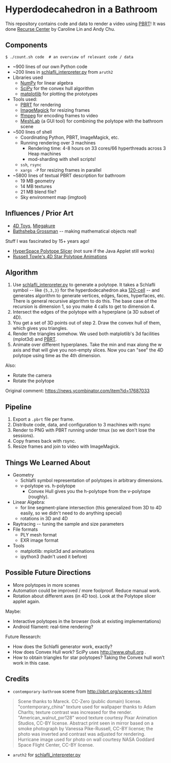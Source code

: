 Hyperdodecahedron in a Bathroom
===============================

This repository contains code and data to render a video using [PBRT][]!  It
was done [Recurse Center][] by Caroline Lin and Andy Chu.

[PBRT]: http://www.pbrt.org/
[Recurse Center]: https://recurse.com

<!-- TODO: screenshot of video -->

Components
----------

    $ ./count.sh code  # an overview of relevant code / data

- ~900 lines of our own Python code
- ~200 lines in [schlafli_interpreter.py][] from `aruth2`
- Libraries used
  - [NumPy][] for linear algebra
  - [SciPy][] for the convex hull algorithm
  - [matplotlib][] for plotting the prototypes
- Tools used:
  - [PBRT][] for rendering
  - [ImageMagick][] for resizing frames
  - [ffmpeg][] for encoding frames to video
  - [MeshLab][] (a GUI tool) for combining the polytope with the bathroom scene
- ~500 lines of shell
  - Coordinating Python, PBRT, ImageMagick, etc.
  - Running rendering over 3 machines
    - Rendering time: 4-8 hours on 33 cores/66 hyperthreads across 3 Heap
      machines
    - mod-sharding with shell scripts!
  - `ssh`, `rsync`
  - `xargs -P` for resizing frames in parallel
- ~5800 lines of textual PBRT description for bathroom
  - 19 MB geometry
  - 14 MB textures
  - 21 MB blend file?
  - Sky environment map (imgtool)

[schlafli_interpreter.py]: https://github.com/aruth2/schlafli/blob/master/schlafli_interpreter.py

[NumPy]: http://www.numpy.org/
[SciPy]: https://www.scipy.org/
[matplotlib]: https://matplotlib.org/

[ImageMagick]: https://www.imagemagick.org/script/index.php
[ffmpeg]: https://www.ffmpeg.org/
[MeshLab]: http://www.meshlab.net/

Influences / Prior Art
----------------------

- [4D Toys](http://4dtoys.com/), [Miegakure](http://miegakure.com/)
- [Bathsheba Grossman](https://bathsheba.com/sculpt/) -- making mathematical
  objects real!

Stuff I was fascinated by 15+ years ago!

- [HyperSpace Polytope Slicer](http://dogfeathers.com/java/hyperslice.html)
  (not sure if the Java Applet still works)
- [Russell Towle's 4D Star Polytope Animations](http://dogfeathers.com/towle/star.html)

Algorithm
---------

1. Use [schlafli_interpreter.py][] to generate a polytope.  It takes a
   Schlafli symbol -- like `{5,3,3}` for the hyperdodecahedron aka
   [120-cell][] -- and generates algorithm to generate vertices, edges, faces,
   hyperfaces, etc.  There is general recursive algorithm to do this.  The
   base case of the recursion is dimension 1, so you make 4 calls to get to
   dimension 4.
2. Intersect the edges of the polytope with a hyperplane (a 3D subset of 4D).
3. You get a set of 3D points out of step 2. Draw the convex hull of them,
   which gives you triangles.
4. Render the triangles somehow.  We used both matplotlib's 3d facilities
   (mplot3d) and [PBRT][].
5. Animate over different hyperplanes. Take the min and max along the w axis
   and that will give you non-empty slices. Now you can "see" the 4D polytope
   using time as the 4th dimension.

Also:

- Rotate the camera
- Rotate the polytope

[120-cell]: https://bathsheba.com/sculpt/

[schlafli]: https://github.com/aruth2/schlafli

Original comment: https://news.ycombinator.com/item?id=17687033

Pipeline
--------

1. Export a `.pbrt` file per frame.
2. Distribute code, data, and configuration to 3 machines with rsync
3. Render to PNG with PBRT running under tmux (so we don't lose the sessions).
4. Copy frames back with rsync.
5. Resize frames and join to video with ImageMagick.

Things We Learned About
-----------------------

- Geometry
  - Schlafli symbol representation of polytopes in arbitrary dimensions.
  - v-polytope vs. h-polytope 
    - Convex Hull gives you the h-polytope from the v-polytope (roughly).
- Linear Algebra:
  - for line segment-plane intersection (this generalized from 3D to 4D
    easily, so we didn't need to do anything special)
  - rotations in 3D and 4D
- Raytracing -- tuning the sample and size parameters
- File formats
  - PLY mesh format
  - EXR image format
- Tools
  - matplotlib: mplot3d and animations
  - ipython3 (hadn't used it before)

Possible Future Directions
--------------------------

- More polytopes in more scenes
- Automation could be improved / more foolproof.  Reduce manual work.
- Rotation about different axes (in 4D too).  Look at the Polytope slicer
  applet again.

Maybe:

- Interactive polytopes in the browser (look at existing implementations)
- Android filament: real-time rendering?

Future Research:

- How does the Schlafli generator work, exactly?
- How does Convex Hull work?  SciPy uses http://www.qhull.org .
- How to obtain triangles for star polytopes?  Taking the Convex hull won't
  work in this case.

Credits
-------

- `contemporary-bathroom` scene from http://pbrt.org/scenes-v3.html

> Scene thanks to Mareck. CC-Zero (public domain) license.
> "contemporary_china" texture used for wallpaper thanks to Adam Charlts;
> texture contrast was increased for the render. "American_walnut_pxr128" wood
> texture courtesy Pixar Animation Studios, CC-BY license. Abstract print seen
> in mirror based on a smoke photograph by Vanessa Pike-Russell, CC-BY
> license; the photo was inverted and contrast was adjusted for rendering.
> Hurricane image used for photo on wall courtesy NASA Goddard Space Flight
> Center, CC-BY license.

- `aruth2` for [schlafli_interpreter.py][]

